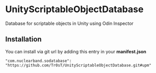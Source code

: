 # UnityScriptableObjectDatabase
Database for scriptable objects in Unity using Odin Inspector

## Installation
You can install via git url by adding this entry in your **manifest.json**
```
"com.nuclearband.sodatabase": "https://github.com/Tr0sT/UnityScriptableObjectDatabase.git#upm"
```
